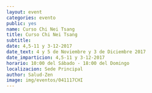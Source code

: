 ```yaml
---
layout: event
categories: evento
public: yes
name: Curso Chi Nei Tsang
title: Curso Chi Nei Tsang
subtitle:
date: 4,5-11 y 3-12-2017
date_text: 4 y 5 de Noviembre y 3 de Diciembre 2017
date_imparticion: 4,5-11 y 3-12-2017
horario: 10:00 del Sábado - 18:00 del Domingo
localizacion: Sede Principal
author: Salud-Zen
image: img/eventos/041117CHI
---
```

